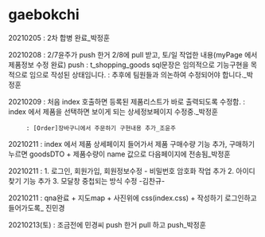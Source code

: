 # gaebokchi

20210205 : 2차 합병 완료_박정훈

20210208 : 2/7윤주가 push 한거 2/8에 pull 받고, 토/일 작업한 내용(myPage 에서 제품정보 수정 완료) push
         : t_shopping_goods sql문장은 임의적으로 기능구현을 목적으로 임으로 작성된 상태임니다.
         : 추후에 팀원들과 의논하여 수정되어야 합니다._박정훈
         
20210209 : 처음 index 호출하면 등록된 제품리스트가 바로 출력되도록 수정함.
         : index 에서 제품을 선택하면 보이게 되는 상세정보페이지 수정중._박정훈
         
         : [Order]장바구니에서 주문하기 구현내용 추가_조윤주

20210211 : index 에서 제품 상세페이지 들어가서 제품 구매수량 기능 추가, 구매하기 누르면 goodsDTO + 제품수량이 name 값으로 다음페이지에 전송됨_박정훈

20210211 : 1. 로그인, 회원가입, 회원정보수정 - 비밀번호 암호화 작업 추가
           2. 아이디 찾기 기능 추가
           3. 모달창 중첩되는 방식 수정
            -김찬규-               
               
20210211 : qna완료 + 지도map + 사진위에 css(index.css) + 작성하기 로그인하고 들어가도록_ 진민경

20210213(토) : 조금전에 민경씨 push 한거 pull 하고 push_박정훈

